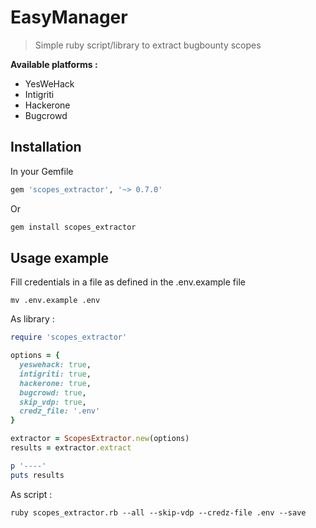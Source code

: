 # EasyManager

> Simple ruby script/library to extract bugbounty scopes

**Available platforms :**
* YesWeHack
* Intigriti
* Hackerone
* Bugcrowd

## Installation

In your Gemfile
```ruby
gem 'scopes_extractor', '~> 0.7.0'
```

Or
```bash
gem install scopes_extractor
```

## Usage example
Fill credentials in a file as defined in the .env.example file
```
mv .env.example .env
```

As library :
```ruby
require 'scopes_extractor'

options = {
  yeswehack: true,
  intigriti: true,
  hackerone: true,
  bugcrowd: true,
  skip_vdp: true,
  credz_file: '.env'
}

extractor = ScopesExtractor.new(options)
results = extractor.extract

p '----'
puts results
```

As script :

```
ruby scopes_extractor.rb --all --skip-vdp --credz-file .env --save
```
